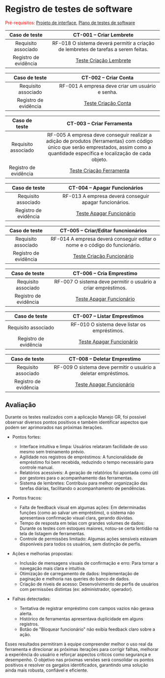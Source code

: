 # Registro de testes de software

<span style="color:red">Pré-requisitos: <a href="05-Projeto-interface.md"> Projeto de interface</a></span>, <a href="08-Plano-testes-software.md"> Plano de testes de software</a>


| **Caso de teste** 	| **CT-001 – Criar Lembrete** 	|
|:---:	|:---:	|
| Requisito associado | RF-018 O sistema deverá permitir a criação de lembretes de tarefas a serem feitas. |
| Registro de evidência |  [Teste Criação Lembrete](https://drive.google.com/file/d/1OSIfO9uy3BSxYGjahiTFpTFONgi1Ev-U/view?usp=sharing) |

| **Caso de teste** 	| **CT-002 – Criar Conta** 	|
|:---:	|:---:	|
| Requisito associado | RF-001 A empresa deve criar um usuário e senha. |
| Registro de evidência |  [Teste Criação Conta](https://drive.google.com/file/d/1-Ibsfg-szzXgZ5Lhhxpgwhbt90aMl39S/view?usp=sharing) |

| **Caso de teste** 	| **CT-003 – Criar Ferramenta** 	|
|:---:	|:---:	|
| Requisito associado | RF-005 A empresa deve conseguir realizar a adição de produtos (ferramentas) com código único que serão emprestados, assim como a quantidade específica e localização de cada objeto. |
| Registro de evidência |  [Teste Criação Ferramenta](https://drive.google.com/file/d/1RGV4Jmo5muY6fTLgNZ_A6I44CdYS4IPa/view?usp=sharing) |

| **Caso de teste** 	| **CT-004 – Apagar Funcionários** 	|
|:---:	|:---:	|
| Requisito associado |RF-013 A empresa deverá conseguir apagar funcionários. |
| Registro de evidência |  [Teste Apagar Funcionário]([https://drive.google.com/file/d/1OSIfO9uy3BSxYGjahiTFpTFONgi1Ev-U/view?usp=sharing](https://drive.google.com/file/d/1bVl2F0Z_Csntm48nZICuOLgd5GqEO2B0/view?usp=sharing)) |

| **Caso de teste** 	| **CT-005 – Criar/Editar funcnionários** 	|
|:---:	|:---:	|
| Requisito associado | RF-014 A empresa deverá conseguir editar o nome e o código do funcionário. |
| Registro de evidência |  [Teste Criação Funcionário]([https://drive.google.com/file/d/1-Ibsfg-szzXgZ5Lhhxpgwhbt90aMl39S/view?usp=sharing](https://drive.google.com/file/d/1g67Y5F2SNOd9sMD-LwkzkXdjRbO-Cfgt/view?usp=sharing)) |

| **Caso de teste** 	| **CT-006 – Cria Emprestimo** 	|
|:---:	|:---:	|
| Requisito associado |RF-007 O sistema deve permitir o usuário a criar empréstimos. |
| Registro de evidência |  [Teste Apagar Funcionário]([https://drive.google.com/file/d/1OSIfO9uy3BSxYGjahiTFpTFONgi1Ev-U/view?usp=sharing](https://drive.google.com/file/d/1bVl2F0Z_Csntm48nZICuOLgd5GqEO2B0/view?usp=sharing)) |

| **Caso de teste** 	| **CT-007 – Listar Emprestimos** 	|
|:---:	|:---:	|
| Requisito associado |RF-010 O sistema deve listar os empréstimos. |
| Registro de evidência |  [Teste Apagar Funcionário]([https://drive.google.com/file/d/1OSIfO9uy3BSxYGjahiTFpTFONgi1Ev-U/view?usp=sharing](https://drive.google.com/file/d/1bVl2F0Z_Csntm48nZICuOLgd5GqEO2B0/view?usp=sharing)) |

| **Caso de teste** 	| **CT-008 – Deletar Emprestimo** 	|
|:---:	|:---:	|
| Requisito associado |RF-009 O sistema deve permitir o usuário a deletar empréstimos. |
| Registro de evidência |  [Teste Apagar Funcionário]([https://drive.google.com/file/d/1OSIfO9uy3BSxYGjahiTFpTFONgi1Ev-U/view?usp=sharing](https://drive.google.com/file/d/1bVl2F0Z_Csntm48nZICuOLgd5GqEO2B0/view?usp=sharing)) |

## Avaliação

Durante os testes realizados com a aplicação Manejo GR, foi possível observar diversos pontos positivos e também identificar aspectos que podem ser aprimorados nas próximas iterações.

- Pontos fortes:
  - Interface intuitiva e limpa: Usuários relataram facilidade de uso mesmo sem treinamento prévio.
  - Agilidade nos registros de empréstimos: A funcionalidade de empréstimo foi bem recebida, reduzindo o tempo necessário para controle manual.
  - Relatórios acessíveis: A geração de relatórios foi apontada como útil por gestores para o acompanhamento das ferramentas.
  - Sistema de lembretes: Contribuiu para melhor organização das tarefas diárias, facilitando o acompanhamento de pendências.

- Pontos fracos:
  - Falta de feedback visual em algumas ações: Em determinadas funções (como ao salvar um empréstimo), o sistema não apresentava confirmação visual clara, gerando dúvidas.
  - Tempo de resposta em telas com grandes volumes de dados: Durante os testes com estoques maiores, notou-se certa lentidão na tela de listagem de ferramentas.
  - Controle de permissões limitado: Algumas ações sensíveis estavam disponíveis para todos os usuários, sem distinção de perfis.

- Ações e melhorias propostas:
  - Inclusão de mensagens visuais de confirmação e erro: Para tornar a navegação mais clara e intuitiva.
  - Otimização de carregamento de dados: Implementação de paginação e melhoria nas queries do banco de dados.
  - Criação de níveis de acesso: Desenvolvimento de perfis de usuários com permissões distintas (ex: administrador, operador).

- Falhas detectadas:
  - Tentativa de registrar empréstimo com campos vazios não gerava alerta.
  - Histórico de ferramentas apresentava duplicidade em alguns registros.
  - Botão de "Bloquear funcionário" não exibia feedback claro sobre a ação.

Esses resultados permitiram à equipe compreender melhor o uso real da ferramenta e direcionar as próximas iterações para corrigir falhas, melhorar a experiência do usuário e reforçar aspectos críticos como segurança e desempenho. O objetivo nas próximas versões será consolidar os pontos positivos e resolver os gargalos identificados, garantindo uma solução ainda mais robusta, confiável e eficiente.

